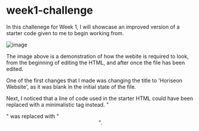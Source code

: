 # week1-challenge

In this challenege for Week 1, I will showcase an improved version of a starter code given to me to begin working from.

![image](https://github.com/isazafeer/week1-challenge/assets/116819407/7d038d0e-0e4b-4c04-a081-9ce1e4d5818d)

The image above is a demonstration of how the webite is required to look, from the beginning of editing the HTML, and after once the file has been edited.

One of the first changes that I made was changing the title to 'Horiseon Website', as it was blank in the initial state of the file.

Next, I noticed that a line of code used in the starter HTML could have been replaced with a minimalistic tag instead. "<div class="header">" was replaced with "<header>".
